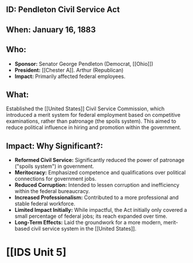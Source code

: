 ## ID: Pendleton Civil Service Act

## When: January 16, 1883

## Who: 
* **Sponsor:** Senator George Pendleton (Democrat, [[Ohio]])
* **President:** [[Chester A]]. Arthur (Republican)
* **Impact:** Primarily affected federal employees.

## What: 
Established the [[United States]] Civil Service Commission, which introduced a merit system for federal employment based on competitive examinations, rather than patronage (the spoils system).  This aimed to reduce political influence in hiring and promotion within the government.

## Impact: Why Significant?:
* **Reformed Civil Service:**  Significantly reduced the power of patronage ("spoils system") in government.
* **Meritocracy:**  Emphasized competence and qualifications over political connections for government jobs.
* **Reduced Corruption:** Intended to lessen corruption and inefficiency within the federal bureaucracy.
* **Increased Professionalism:** Contributed to a more professional and stable federal workforce.
* **Limited Impact Initially:** While impactful, the Act initially only covered a small percentage of federal jobs; its reach expanded over time.
* **Long-Term Effects:** Laid the groundwork for a more modern, merit-based civil service system in the [[United States]].

# [[IDS Unit 5]
